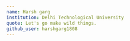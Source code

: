 ```yaml
---
name: Harsh garg 
institution: Delhi Technological University
quote: Let's go make wild things.
github_user: harshgarg1808
---
```


